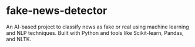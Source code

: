 # fake-news-detector
An AI-based project to classify news as fake or real using machine learning and NLP techniques. Built with Python and tools like Scikit-learn, Pandas, and NLTK.
